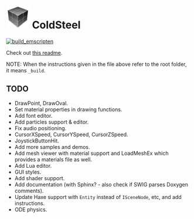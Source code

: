 # ![icon](logo.png) ColdSteel

[![build_emscripten](https://github.com/JaviCervera/coldsteel/actions/workflows/build_emscripten.yml/badge.svg)](https://github.com/JaviCervera/coldsteel/actions/workflows/build_emscripten.yml)

Check out [this readme](_build/README.md).

NOTE: When the instructions given in the file above refer to the root folder, it means `_build`.

## TODO

* DrawPoint, DrawOval.
* Set material properties in drawing functions.
* Add font editor.
* Add particles support & editor.
* Fix audio positioning.
* CursorXSpeed, CursorYSpeed, CursorZSpeed.
* JoystickButtonHit.
* Add more samples and demos.
* Add mesh viewer with material support and LoadMeshEx which provides a materials file as well.
* Add Lua editor.
* GUI styles.
* Add shader support.
* Add documentation (with Sphinx? - also check if SWIG parses Doxygen comments).
* Update Haxe support with `Entity` instead of `ISceneNode`, etc, and add instructions.
* ODE physics.
